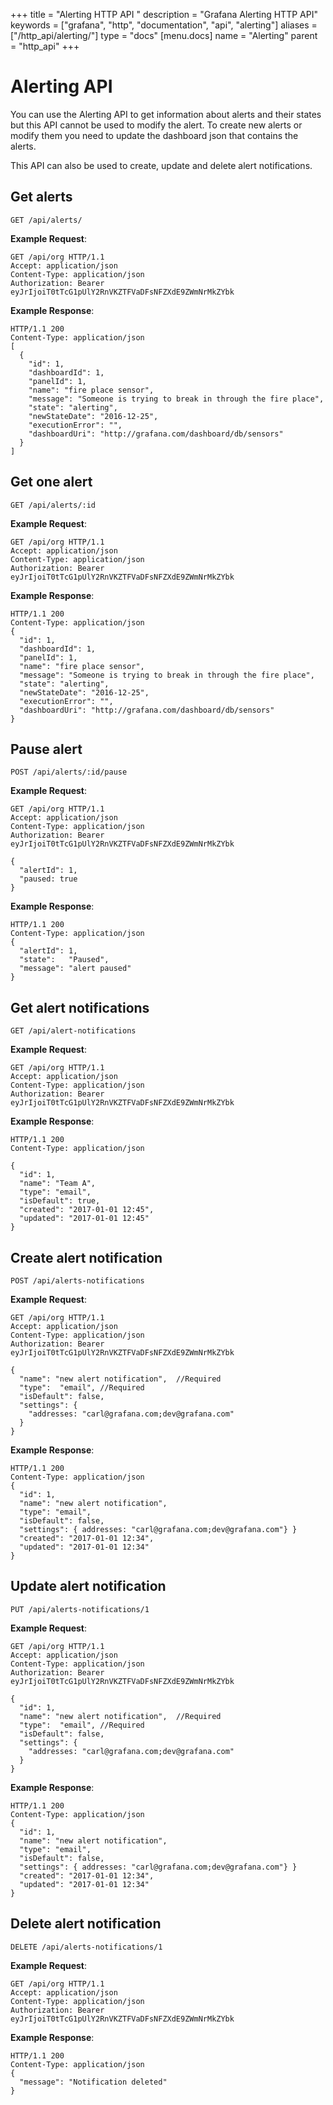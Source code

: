 +++
title = "Alerting HTTP API "
description = "Grafana Alerting HTTP API"
keywords = ["grafana", "http", "documentation", "api", "alerting"]
aliases = ["/http_api/alerting/"]
type = "docs"
[menu.docs]
name = "Alerting"
parent = "http_api"
+++


# Alerting API

You can use the Alerting API to get information about alerts and their states but this API cannot be used to modify the alert. 
To create new alerts or modify them you need to update the dashboard json that contains the alerts. 

This API can also be used to create, update and delete alert notifications.

## Get alerts

`GET /api/alerts/`

**Example Request**:

    GET /api/org HTTP/1.1
    Accept: application/json
    Content-Type: application/json
    Authorization: Bearer eyJrIjoiT0tTcG1pUlY2RnVKZTFVaDFsNFZXdE9ZWmNrMkZYbk

**Example Response**:

    HTTP/1.1 200
    Content-Type: application/json
    [
      {
        "id": 1,
        "dashboardId": 1,
        "panelId": 1,
        "name": "fire place sensor",
        "message": "Someone is trying to break in through the fire place",
        "state": "alerting",
        "newStateDate": "2016-12-25",
        "executionError": "",
        "dashboardUri": "http://grafana.com/dashboard/db/sensors"
      }
    ]

## Get one alert

`GET /api/alerts/:id`

**Example Request**:

    GET /api/org HTTP/1.1
    Accept: application/json
    Content-Type: application/json
    Authorization: Bearer eyJrIjoiT0tTcG1pUlY2RnVKZTFVaDFsNFZXdE9ZWmNrMkZYbk

**Example Response**:

    HTTP/1.1 200
    Content-Type: application/json
    {
      "id": 1,
      "dashboardId": 1,
      "panelId": 1,
      "name": "fire place sensor",
      "message": "Someone is trying to break in through the fire place",
      "state": "alerting",
      "newStateDate": "2016-12-25",
      "executionError": "",
      "dashboardUri": "http://grafana.com/dashboard/db/sensors"
    }


## Pause alert

`POST /api/alerts/:id/pause`

**Example Request**:

    GET /api/org HTTP/1.1
    Accept: application/json
    Content-Type: application/json
    Authorization: Bearer eyJrIjoiT0tTcG1pUlY2RnVKZTFVaDFsNFZXdE9ZWmNrMkZYbk

    {
      "alertId": 1,
      "paused: true
    }

**Example Response**:

    HTTP/1.1 200
    Content-Type: application/json
    {
      "alertId": 1,
      "state":   "Paused",
      "message": "alert paused"
    }

## Get alert notifications

`GET /api/alert-notifications`

**Example Request**:

    GET /api/org HTTP/1.1
    Accept: application/json
    Content-Type: application/json
    Authorization: Bearer eyJrIjoiT0tTcG1pUlY2RnVKZTFVaDFsNFZXdE9ZWmNrMkZYbk

**Example Response**:

    HTTP/1.1 200
    Content-Type: application/json
    
    {
      "id": 1,
      "name": "Team A",
      "type": "email",
      "isDefault": true,
      "created": "2017-01-01 12:45",
      "updated": "2017-01-01 12:45"
    }

## Create alert notification

`POST /api/alerts-notifications`

**Example Request**:

    GET /api/org HTTP/1.1
    Accept: application/json
    Content-Type: application/json
    Authorization: Bearer eyJrIjoiT0tTcG1pUlY2RnVKZTFVaDFsNFZXdE9ZWmNrMkZYbk

    {
      "name": "new alert notification",  //Required
      "type":  "email", //Required
      "isDefault": false,
      "settings": { 
        "addresses: "carl@grafana.com;dev@grafana.com"
      }
    }
    

**Example Response**:

    HTTP/1.1 200
    Content-Type: application/json
    {
      "id": 1, 
      "name": "new alert notification",
      "type": "email",
      "isDefault": false,
      "settings": { addresses: "carl@grafana.com;dev@grafana.com"} }
      "created": "2017-01-01 12:34", 
      "updated": "2017-01-01 12:34"
    }

## Update alert notification

`PUT /api/alerts-notifications/1`

**Example Request**:

    GET /api/org HTTP/1.1
    Accept: application/json
    Content-Type: application/json
    Authorization: Bearer eyJrIjoiT0tTcG1pUlY2RnVKZTFVaDFsNFZXdE9ZWmNrMkZYbk

    {
      "id": 1,
      "name": "new alert notification",  //Required
      "type":  "email", //Required
      "isDefault": false,
      "settings": { 
        "addresses: "carl@grafana.com;dev@grafana.com"
      }
    }
    

**Example Response**:

    HTTP/1.1 200
    Content-Type: application/json
    {
      "id": 1, 
      "name": "new alert notification",
      "type": "email",
      "isDefault": false,
      "settings": { addresses: "carl@grafana.com;dev@grafana.com"} }
      "created": "2017-01-01 12:34", 
      "updated": "2017-01-01 12:34"
    }

## Delete alert notification

`DELETE /api/alerts-notifications/1`

**Example Request**:

    GET /api/org HTTP/1.1
    Accept: application/json
    Content-Type: application/json
    Authorization: Bearer eyJrIjoiT0tTcG1pUlY2RnVKZTFVaDFsNFZXdE9ZWmNrMkZYbk

**Example Response**:

    HTTP/1.1 200
    Content-Type: application/json
    {
      "message": "Notification deleted"
    }
